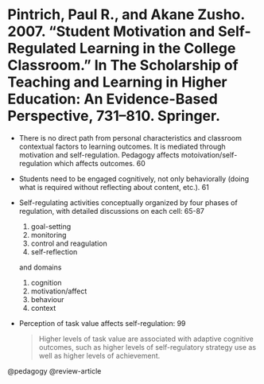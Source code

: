# Pintrich, Paul R., and Akane Zusho. 2007. “Student Motivation and Self-Regulated Learning in the College Classroom.” In The Scholarship of Teaching and Learning in Higher Education: An Evidence-Based Perspective, 731–810. Springer.

- There is no direct path from personal characteristics and classroom contextual factors to learning outcomes. It is mediated through motivation and self-regulation. Pedagogy affects motoivation/self-regulation which affects outcomes. 60

- Students need to be engaged cognitively, not only behaviorally (doing what is required without reflecting about content, etc.). 61

- Self-regulating activities conceptually organized by four phases of regulation, with detailed discussions on each cell: 65-87
  1. goal-setting
  2. monitoring
  3. control and reagulation
  4. self-reflection

  and domains

  1. cognition
  2. motivation/affect
  3. behaviour
  4. context

- Perception of task value affects self-regulation: 99

  > Higher levels of task value are associated with adaptive cognitive outcomes, such as higher levels of self-regulatory strategy use as well as higher levels of achievement.

@pedagogy
@review-article

